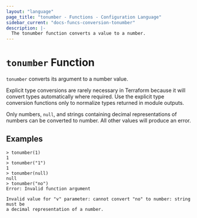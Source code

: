```yaml
---
layout: "language"
page_title: "tonumber - Functions - Configuration Language"
sidebar_current: "docs-funcs-conversion-tonumber"
description: |-
  The tonumber function converts a value to a number.
---
```


# `tonumber` Function

`tonumber` converts its argument to a number value.

Explicit type conversions are rarely necessary in Terraform because it will
convert types automatically where required. Use the explicit type conversion
functions only to normalize types returned in module outputs.

Only numbers, `null`, and strings containing decimal representations of numbers can be
converted to number. All other values will produce an error.

## Examples

```
> tonumber(1)
1
> tonumber("1")
1
> tonumber(null)
null
> tonumber("no")
Error: Invalid function argument

Invalid value for "v" parameter: cannot convert "no" to number: string must be
a decimal representation of a number.
```
